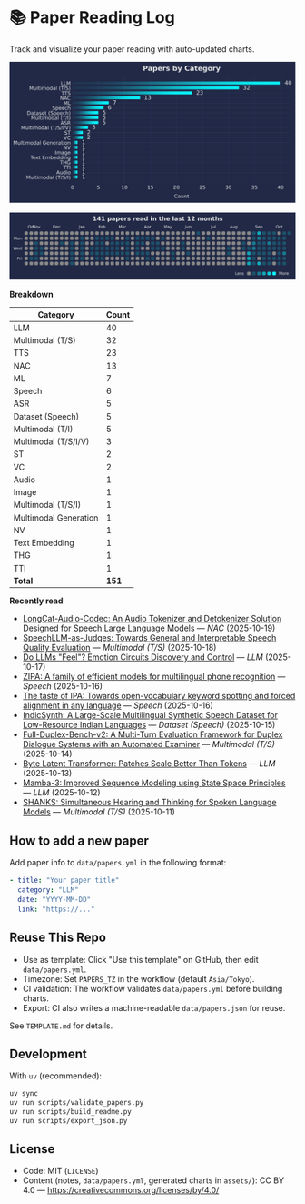 # 📚 Paper Reading Log

Track and visualize your paper reading with auto-updated charts.

<!--CHART_START-->
![By category](assets/category_stylish.svg)

![Activity heatmap](assets/activity_heatmap.svg)


**Breakdown**

| Category | Count |
|---|---|
| LLM | 40 |
| Multimodal (T/S) | 32 |
| TTS | 23 |
| NAC | 13 |
| ML | 7 |
| Speech | 6 |
| ASR | 5 |
| Dataset (Speech) | 5 |
| Multimodal (T/I) | 5 |
| Multimodal (T/S/I/V) | 3 |
| ST | 2 |
| VC | 2 |
| Audio | 1 |
| Image | 1 |
| Multimodal (T/S/I) | 1 |
| Multimodal Generation | 1 |
| NV | 1 |
| Text Embedding | 1 |
| THG | 1 |
| TTI | 1 |
| **Total** | **151** |

**Recently read**

- [LongCat-Audio-Codec: An Audio Tokenizer and Detokenizer Solution Designed for Speech Large Language Models](https://github.com/meituan-longcat/LongCat-Audio-Codec/blob/main/tech_report.pdf) — *NAC* (2025-10-19)
- [SpeechLLM-as-Judges: Towards General and Interpretable Speech Quality Evaluation](https://arxiv.org/abs/2510.14664) — *Multimodal (T/S)* (2025-10-18)
- [Do LLMs "Feel"? Emotion Circuits Discovery and Control](https://arxiv.org/abs/2510.11328) — *LLM* (2025-10-17)
- [ZIPA: A family of efficient models for multilingual phone recognition](https://aclanthology.org/2025.acl-long.961.pdf) — *Speech* (2025-10-16)
- [The taste of IPA: Towards open-vocabulary keyword spotting and forced alignment in any language](https://aclanthology.org/2024.naacl-long.43.pdf) — *Speech* (2025-10-16)
- [IndicSynth: A Large-Scale Multilingual Synthetic Speech Dataset for Low-Resource Indian Languages](https://aclanthology.org/2025.acl-long.1070.pdf) — *Dataset (Speech)* (2025-10-15)
- [Full-Duplex-Bench-v2: A Multi-Turn Evaluation Framework for Duplex Dialogue Systems with an Automated Examiner](https://arxiv.org/abs/2510.07838) — *Multimodal (T/S)* (2025-10-14)
- [Byte Latent Transformer: Patches Scale Better Than Tokens](https://aclanthology.org/2025.acl-long.453.pdf) — *LLM* (2025-10-13)
- [Mamba-3: Improved Sequence Modeling using State Space Principles](https://openreview.net/pdf?id=HwCvaJOiCj) — *LLM* (2025-10-12)
- [SHANKS: Simultaneous Hearing and Thinking for Spoken Language Models](https://arxiv.org/abs/2510.06917) — *Multimodal (T/S)* (2025-10-11)
<!--CHART_END-->

## How to add a new paper

Add paper info to `data/papers.yml` in the following format:

```yaml
- title: "Your paper title"
  category: "LLM"
  date: "YYYY-MM-DD"
  link: "https://..."
```

## Reuse This Repo

- Use as template: Click "Use this template" on GitHub, then edit `data/papers.yml`.
- Timezone: Set `PAPERS_TZ` in the workflow (default `Asia/Tokyo`).
- CI validation: The workflow validates `data/papers.yml` before building charts.
- Export: CI also writes a machine-readable `data/papers.json` for reuse.

See `TEMPLATE.md` for details.

## Development

With `uv` (recommended):

```
uv sync
uv run scripts/validate_papers.py
uv run scripts/build_readme.py
uv run scripts/export_json.py
```

## License

- Code: MIT (`LICENSE`)
- Content (notes, `data/papers.yml`, generated charts in `assets/`): CC BY 4.0 — https://creativecommons.org/licenses/by/4.0/
